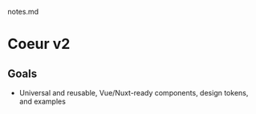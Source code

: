 notes.md


# Coeur v2


## Goals

- Universal and reusable, Vue/Nuxt-ready components, design tokens, and examples

